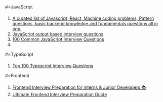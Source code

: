 <!-- [<a href="" target="_blank"></a>]() -->
#⭐JavaScript
1. [<a href="https://github.com/Abhay5855/Mission-frontend" target="_blank">A curated list of Javascript, React, Machine coding problems, Pattern questions, basic backend knowledge and fundamentals questions all in one.</a>](https://github.com/Abhay5855/Mission-frontend)
2. [<a href="https://github.com/surbhidighe/Javascript-Output-Based-Questions" target="_blank">JavaScript output based interview questions</a>](https://github.com/surbhidighe/Javascript-Output-Based-Questions)
3. [100 Common JavaScript Interview Questions](https://github.com/Devinterview-io/javascript-interview-questions)
4. []()


#⭐TypeScript
1. [Top 100 Typescript Interview Questions](https://github.com/Devinterview-io/typescript-interview-questions)

#⭐Frontend
1. [Frontend Interview Preparation for Interns & Junior Developers 📚](https://github.com/PriontoAbdullah/Frontend-Interview-Preparation-for-Interns-and-Junior-Developers)
2.  [Ultimate Frontend Interview Preparation Guide](https://github.com/ishwarrimal/frontend-interview-preparation)
